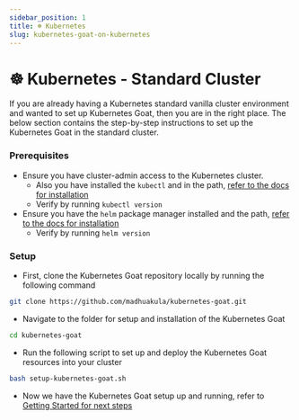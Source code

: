 ```yaml
---
sidebar_position: 1
title: ☸️ Kubernetes
slug: kubernetes-goat-on-kubernetes
---
```


# ☸️ Kubernetes - Standard Cluster

If you are already having a Kubernetes standard vanilla cluster environment and wanted to set up Kubernetes Goat, then you are in the right place. The below section contains the step-by-step instructions to set up the Kubernetes Goat in the standard cluster.

### Prerequisites

* Ensure you have cluster-admin access to the Kubernetes cluster.
  * Also you have installed the `kubectl` and in the path, [refer to the docs for installation](https://kubernetes.io/docs/tasks/tools/install-kubectl/)
  * Verify by running `kubectl version`
* Ensure you have the `helm` package manager installed and the path, [refer to the docs for installation](https://helm.sh/docs/intro/install)
  * Verify by running `helm version`

### Setup

* First, clone the Kubernetes Goat repository locally by running the following command

```bash
git clone https://github.com/madhuakula/kubernetes-goat.git
```

* Navigate to the folder for setup and installation of the Kubernetes Goat

```bash
cd kubernetes-goat
```

* Run the following script to set up and deploy the Kubernetes Goat resources into your cluster

```bash
bash setup-kubernetes-goat.sh
```

* Now we have the Kubernetes Goat setup up and running, refer to [Getting Started for next steps](../getting-started)
